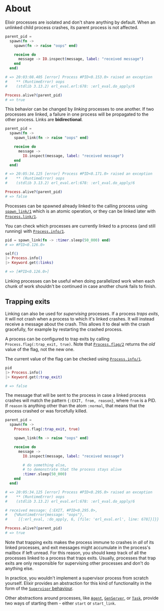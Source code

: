 # About

Elixir processes are isolated and don't share anything by default. When an unlinked child process crashes, its parent process is not affected.

```elixir
parent_pid =
  spawn(fn ->
    spawn(fn -> raise "oops" end)

    receive do
      message -> IO.inspect(message, label: "received message")
    end
  end)

# => 20:03:08.405 [error] Process #PID<0.153.0> raised an exception
#    ** (RuntimeError) oops
#    (stdlib 3.13.2) erl_eval.erl:678: :erl_eval.do_apply/6

Process.alive?(parent_pid)
# => true
```

This behavior can be changed by _linking_ processes to one another. If two processes are linked, a failure in one process will be propagated to the other process. Links are **bidirectional**.

```elixir
parent_pid =
  spawn(fn ->
    spawn_link(fn -> raise "oops" end)

    receive do
      message ->
        IO.inspect(message, label: "received message")
    end
  end)

# => 20:05:34.125 [error] Process #PID<0.171.0> raised an exception
#    ** (RuntimeError) oops
#    (stdlib 3.13.2) erl_eval.erl:678: :erl_eval.do_apply/6

Process.alive?(parent_pid)
# => false
```

Processes can be spawned already linked to the calling process using [`spawn_link/1`][spawn-link] which is an atomic operation, or they can be linked later with [`Process.link/1`][process-link].

You can check which processes are currently linked to a process (and still running) with [`Process.info/1`][process-info].

```elixir
pid = spawn_link(fn -> :timer.sleep(50_000) end)
# => #PID<0.126.0>

self()
|> Process.info()
|> Keyword.get(:links)

# => [#PID<0.126.0>]
```

Linking processes can be useful when doing parallelized work when each chunk of work shouldn't be continued in case another chunk fails to finish.

## Trapping exits

Linking can also be used for _supervising_ processes. If a process _traps exits_, it will not crash when a process to which it's linked crashes. It will instead receive a message about the crash. This allows it to deal with the crash gracefully, for example by restarting the crashed process.

A process can be configured to trap exits by calling `Process.flag(:trap_exit, true)`. Note that [`Process.flag/2`][process-flag] returns the _old_ value of the flag, not the new one.

The current value of the flag can be checked using [`Process.info/1`][process-info].

```elixir
pid
|> Process.info()
|> Keyword.get(:trap_exit)

# => false
```

The message that will be sent to the process in case a linked process crashes will match the pattern `{:EXIT, from, reason}`, where `from` is a PID. If `reason` is anything other than the atom `:normal`, that means that the process crashed or was forcefully killed.

```elixir
parent_pid =
  spawn(fn ->
    Process.flag(:trap_exit, true)

    spawn_link(fn -> raise "oops" end)

    receive do
      message ->
        IO.inspect(message, label: "received message")

        # do something else,
        # to demonstrate that the process stays alive
        :timer.sleep(50_000)
    end
  end)

# => 20:05:34.125 [error] Process #PID<0.295.0> raised an exception
#    ** (RuntimeError) oops
#    (stdlib 3.13.2) erl_eval.erl:678: :erl_eval.do_apply/6

# received message: {:EXIT, #PID<0.295.0>,
#   {%RuntimeError{message: "oops"},
#     [{:erl_eval, :do_apply, 6, [file: 'erl_eval.erl', line: 678]}]}}

Process.alive?(parent_pid)
# => true
```

Note that trapping exits makes the process immune to crashes in _all_ of its linked processes, and exit messages might accumulate in the process's mailbox if left unread. For this reason, you should keep track of all the processes linked to a process that traps exits. Usually, processes that trap exits are only responsible for supervising other processes and don't do anything else.

In practice, you wouldn't implement a supervisor process from scratch yourself. Elixir provides an abstraction for this kind of functionality in the form of the [`Supervisor` behaviour][supervisor].

Other abstractions around processes, like [`Agent`][agent], [`GenServer`][genserver], or [`Task`][task], provide two ways of starting them - either `start` or `start_link`.

[proces-exit]: https://hexdocs.pm/elixir/Process.html#exit/2
[process-flag]: https://hexdocs.pm/elixir/Process.html#flag/2
[process-link]: https://hexdocs.pm/elixir/Process.html#link/1
[process-info]: https://hexdocs.pm/elixir/Process.html#info/1
[supervisor]: https://hexdocs.pm/elixir/Supervisor.html
[agent]: https://hexdocs.pm/elixir/Agent.html
[genserver]: https://hexdocs.pm/elixir/GenServer.html
[task]: https://hexdocs.pm/elixir/Task.html
[spawn-link]: https://hexdocs.pm/elixir/Kernel.html#spawn_link/1
